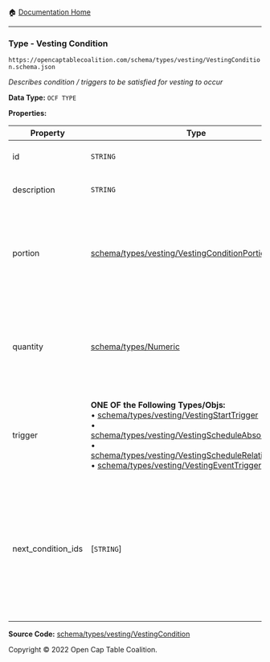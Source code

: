 :house: [Documentation Home](/docs/README.md)

---

### Type - Vesting Condition

`https://opencaptablecoalition.com/schema/types/vesting/VestingCondition.schema.json`

_Describes condition / triggers to be satisfied for vesting to occur_

**Data Type:** `OCF TYPE`

**Properties:**

| Property           | Type                                                                                                                                                                                                                                                                                                                                                                                                                                                                                                                 | Description                                                                                                                                                                                                        | Required   |
| ------------------ | -------------------------------------------------------------------------------------------------------------------------------------------------------------------------------------------------------------------------------------------------------------------------------------------------------------------------------------------------------------------------------------------------------------------------------------------------------------------------------------------------------------------- | ------------------------------------------------------------------------------------------------------------------------------------------------------------------------------------------------------------------ | ---------- |
| id                 | `STRING`                                                                                                                                                                                                                                                                                                                                                                                                                                                                                                             | Reference identifier for this condition                                                                                                                                                                            | `REQUIRED` |
| description        | `STRING`                                                                                                                                                                                                                                                                                                                                                                                                                                                                                                             | Detailed description of the condition                                                                                                                                                                              | -          |
| portion            | [schema/types/vesting/VestingConditionPortion](/docs/schema/types/vesting/VestingConditionPortion.md)                                                                                                                                                                                                                                                                                                                                                                                                                | If specified, the fractional part of the whole security that is vested, e.g. 25:100 for 25%. Use `quantity` for a fixed vesting amount.                                                                            | -          |
| quantity           | [schema/types/Numeric](/docs/schema/types/Numeric.md)                                                                                                                                                                                                                                                                                                                                                                                                                                                                | If specified, the fixed amount of the whole security to vest, e.g. 10000 shares. Use `portion` for a proportional vesting amount.                                                                                  | -          |
| trigger            | **ONE OF the Following Types/Objs:**</br>&bull; [schema/types/vesting/VestingStartTrigger](/docs/schema/types/vesting/VestingStartTrigger.md)</br>&bull; [schema/types/vesting/VestingScheduleAbsoluteTrigger](/docs/schema/types/vesting/VestingScheduleAbsoluteTrigger.md)</br>&bull; [schema/types/vesting/VestingScheduleRelativeTrigger](/docs/schema/types/vesting/VestingScheduleRelativeTrigger.md)</br>&bull; [schema/types/vesting/VestingEventTrigger](/docs/schema/types/vesting/VestingEventTrigger.md) | Describes how this vesting condition is met, resulting in vesting the specified tranche of shares                                                                                                                  | `REQUIRED` |
| next_condition_ids | [`STRING`]                                                                                                                                                                                                                                                                                                                                                                                                                                                                                                           | List of ALL VestingCondition IDs that can trigger after this one. If there are none, use an empty array.</br>Conditions should be in priority order in the array, ordered from the highest priority to the lowest. | `REQUIRED` |

**Source Code:** [schema/types/vesting/VestingCondition](/schema/types/vesting/VestingCondition.schema.json)

Copyright © 2022 Open Cap Table Coalition.
